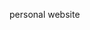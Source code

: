 <!-- This is the source code to Jon Barron's public academic website: https://jonbarron.info/. Feel free to clone this code for your own personal use. -->
personal website